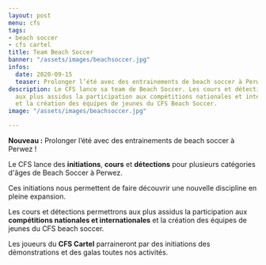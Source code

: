 ```yaml
---
layout: post
menu: cfs
tags:
- beach soccer
- cfs cartel
title: Team Beach Soccer
banner: "/assets/images/beachsoccer.jpg"
infos:
  date: 2020-09-15
  teaser: Prolonger l’été avec des entrainements de beach soccer à Perwez !
description: Le CFS lance sa team de Beach Soccer. Les cours et détections permettrons
  aux plus assidus la participation aux compétitions nationales et internationales
  et la création des équipes de jeunes du CFS Beach Soccer.
image: "/assets/images/beachsoccer.jpg"

---
```

**Nouveau :** Prolonger l’été avec des entrainements de beach soccer à Perwez !

Le CFS lance des **initiations**, **cours** et **détections** pour plusieurs catégories d'âges de Beach Soccer à Perwez.

Ces initiations nous permettent de faire découvrir une nouvelle discipline en pleine expansion.

Les cours et détections permettrons aux plus assidus la participation aux **compétitions nationales et internationales** et la création des équipes de jeunes du CFS beach soccer.

Les joueurs du **CFS Cartel** parraineront par des initiations des démonstrations et des galas toutes nos activités.